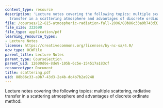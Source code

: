 ```yaml
---
content_type: resource
description: 'Lecture notes covering the following topics: multiple scattering, radiative
  transfer in a scattering atmosphere and advantages of discrete ordinate method.'
file: /courses/12-815-atmospheric-radiation-fall-2006/88b86c33a9b743d32e4bdc4b7b2a9248_scattering.pdf
file_size: 322690
file_type: application/pdf
learning_resource_types:
- Lecture Notes
license: https://creativecommons.org/licenses/by-nc-sa/4.0/
ocw_type: OCWFile
parent_title: Lecture Notes
parent_type: CourseSection
parent_uid: 12600d0e-8de9-105b-6c5e-154517a183cf
resourcetype: Document
title: scattering.pdf
uid: 88b86c33-a9b7-43d3-2e4b-dc4b7b2a9248
---
```

Lecture notes covering the following topics: multiple scattering, radiative transfer in a scattering atmosphere and advantages of discrete ordinate method.